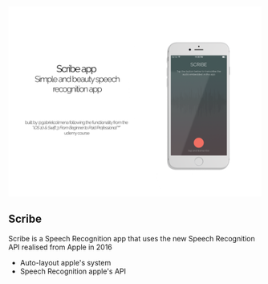 ![Cover](cover.png)

## Scribe ##

Scribe is a Speech Recognition app that uses the new Speech Recognition API realised from Apple in 2016

* Auto-layout apple's system
* Speech Recognition apple's API 